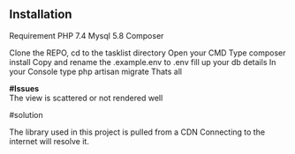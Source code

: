 

## Installation

Requirement
PHP 7.4
Mysql 5.8
Composer

Clone the REPO,
cd to the tasklist directory
Open your CMD
Type composer install
Copy and rename the .example.env to .env
fill up your db details 
In your Console type
php artisan migrate
Thats all

<b> #Issues</b>
<br>
The view is scattered or not rendered well

#solution 

The library used in this project is pulled from a CDN
Connecting to the internet will resolve it.
